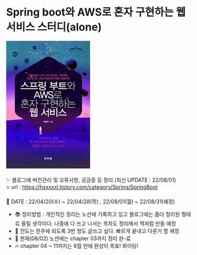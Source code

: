 # Spring boot와 AWS로 혼자 구현하는 웹서비스 스터디(alone)<br>
![img.png](img.png)<br>
<br>
:sparkles: 블로그에 버전관리 및 오류사항, 궁금증 등 정리 (최신 UPDATE : 22/08/01) <br>
:star: url : https://hxxxxxl.tistory.com/category/Spring/SpringBoot

:date: DATE : 22/04/20(수) ~ 22/04/28(목) , 22/08/01(월) ~ 22/08/31(예정)


- :books: 정리방법 : 개인적인 정리는 노션에 기록하고 있고 블로그에는 좀더 정리된 형태로 올릴 생각이다. 
나중에 다 쓰고 나서는 목차도 정리해서 책처럼 만들 예정
- :dart: 진도는 한주에 되도록 3번 정도 글쓰고 싶다. 빠르게 끝내고 다른거 할 예정
- :speech_balloon: 현재(08/02) 노션에는 chapter 03까지 정리 완-료
- :fire: chapter 04 ~ 11까지는 8월 안에 완성이 목표! 화이팅!
